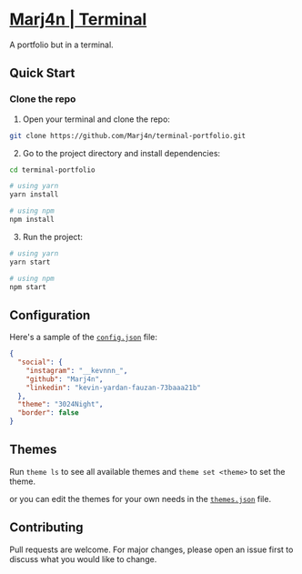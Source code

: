 # [Marj4n | Terminal](https://marjan-terminal.vercel.app)

A portfolio but in a terminal.

## Quick Start

### Clone the repo

1. Open your terminal and clone the repo:

```bash
git clone https://github.com/Marj4n/terminal-portfolio.git
```

2. Go to the project directory and install dependencies:

```bash
cd terminal-portfolio

# using yarn
yarn install

# using npm
npm install
```

3. Run the project:

```bash
# using yarn
yarn start

# using npm
npm start
```

## Configuration

Here's a sample of the [`config.json`](src/data/config.json) file:

```json
{
  "social": {
    "instagram": "__kevnnn_",
    "github": "Marj4n",
    "linkedin": "kevin-yardan-fauzan-73baaa21b"
  },
  "theme": "3024Night",
  "border": false
}
```

## Themes

Run `theme ls` to see all available themes and `theme set <theme>` to set the theme.

or you can edit the themes for your own needs in the [`themes.json`](src/data/themes.json) file.

## Contributing

Pull requests are welcome. For major changes, please open an issue first to discuss what you would like to change.
